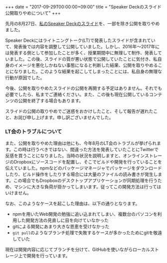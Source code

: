 +++
date = "2017-09-29T00:00:00+09:00"
title = "Speaker Deckのスライド公開取りやめについて"
+++

先月の8月27日、[私のSpeaker Deckのスライド](https://speakerdeck.com/aokashi/)を、一部を除き公開を取りやめました。

Speaker Deckにはライトニングトーク(LT)で発表したスライドが含まれていて、発表後では内容を調整して公開していました。しかし、2016年〜2017年には発表する側として参加したことが多く、授業期間中に無理して制作、発表していました。この後、スライドの質が悪い状態で公開していたことに気付き、私自身のイメージを悪化しかねない事態になると判断した結果、公開を取りやめることになりました。このような結果を起こしてしまったことには、私自身の無理な行動が原因でした。

今後、公開を取りやめたスライドの公開を再開する予定はありません。それでも必要でしたら、私までご連絡ください。また、この後も現在公開しているコンテンツの公開を終了する場合もあります。

スライドの公開の取りやめでご迷惑をおかけしたこと、そして報告が遅れたこと、お詫び申し上げます。申し訳ございませんでした。

### LT会のトラブルについて
また、公開を取りやめた理由は他にも、今年8月のLT会のトラブルが挙げられます。この時は行うべきではない、間違った方法を発表していたことにTwitterで反感を買うことになりました。当時の状況を説明しますと、オンラインストレージのDropboxにソースコードを配置し、そこでビルドや開発を行っていることを伝えていました。npmなどのパッケージマネージャでパッケージをダウンロードしたり、ビルド操作をしたりする場合には大量のファイルの読み書きが発生します。この場合でもDropboxのデスクトップアプリケーションが同期処理を行うため、マシンに大きな負荷が掛かってしまいます。従ってこの開発方法は行ってはいけません。

なお、このようなケースを起こした理由は、以下の通りとなります。

- npmを用いたWeb開発の勉強に追い込まれてしまい、複数台のパソコンを利用した開発方法の見直しに目を向けていなかった
- gitによる開発にあまり大きな恩恵を受けなかった
- `git pull`のようなブランチ処理で失敗するケースが多かったためにgitを敬遠していた

現在は開発内容に応じてブランチを分けて、GitHubを使いながらローカルストレージ上で開発を行っています。